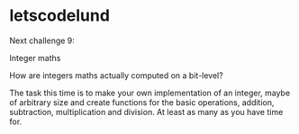 # letscodelund

Next challenge 9:

Integer maths

How are integers maths actually computed on a bit-level?

The task this time is to make your own implementation of an integer, maybe of arbitrary size and
create functions for the basic operations, addition, subtraction, multiplication and division. 
At least as many as you have time for.
